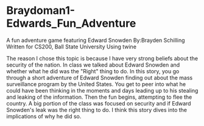 # Braydoman1-Edwards_Fun_Adventure
A fun adventure game featuring Edward Snowden 
By:Brayden Schilling 
Written for CS200, Ball State University Using twine

The reason I chose this topic is because I have very strong beliefs about the security of the nation. In class we talked about Edward Snowden and whether what he did was the "Right" thing to do. In this story, you go through a short adventure of Edward Snowden finding out about the mass surveillance program by the United States. You get to peer into what he could have been thinking in the moments and days leading up to his stealing and leaking of the information. Then the fun begins, attempting to flee the country. A big portion of the class was focused on security and if Edward Snowden's leak was the right thing to do. I think this story dives into the implications of why he did so.
